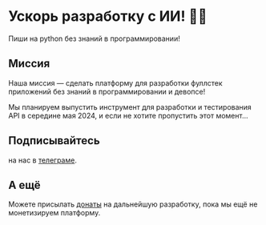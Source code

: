 # Ускорь разработку с ИИ! 🚀🤖

Пиши на python без знаний в программировании!

## Миссия
Наша миссия — сделать платформу для разработки фуллстек приложений без знаний в программировании и девопсе!

Мы планируем выпустить инструмент для разработки и тестирования API в середине мая 2024, и если не хотите пропустить этот момент...

## Подписывайтесь
на нас в [телеграме](https://t.me/deffun4ever).

## А ещё
Можете присылать [донаты](https://yoomoney.ru/fundraise/16LUEMA9FLG.241122) на дальнейшую разработку, пока мы ещё не монетизируем платформу.
